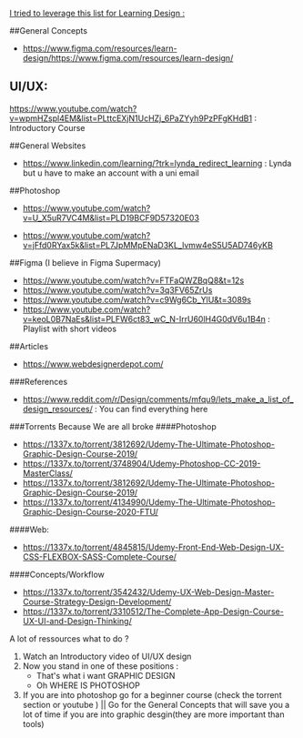 <u>I tried to leverage this list for Learning Design :</u>

##General Concepts
- https://www.figma.com/resources/learn-design/https://www.figma.com/resources/learn-design/

## UI/UX:
https://www.youtube.com/watch?v=wpmHZspl4EM&list=PLttcEXjN1UcHZj_6PaZYyh9PzPFgKHdB1 : Introductory Course 


##General Websites
- https://www.linkedin.com/learning/?trk=lynda_redirect_learning : Lynda but u have to make an account with a uni email 



##Photoshop 
- https://www.youtube.com/watch?v=U_X5uR7VC4M&list=PLD19BCF9D57320E03

- https://www.youtube.com/watch?v=jFfd0RYax5k&list=PL7JpMMpENaD3KL_lvmw4eS5U5AD746yKB


##Figma (I believe in Figma Supermacy) 
- https://www.youtube.com/watch?v=FTFaQWZBqQ8&t=12s
- https://www.youtube.com/watch?v=3q3FV65ZrUs
- https://www.youtube.com/watch?v=c9Wg6Cb_YlU&t=3089s
- https://www.youtube.com/watch?v=keoL0B7NaEs&list=PLFW6ct83_wC_N-IrrU60lH4G0dV6u1B4n : Playlist with short videos

##Articles
- https://www.webdesignerdepot.com/

###References
- https://www.reddit.com/r/Design/comments/mfqu9/lets_make_a_list_of_design_resources/ : You can find everything here


###Torrents Because We are all broke
####Photoshop
- https://1337x.to/torrent/3812692/Udemy-The-Ultimate-Photoshop-Graphic-Design-Course-2019/
- https://1337x.to/torrent/3748904/Udemy-Photoshop-CC-2019-MasterClass/
- https://1337x.to/torrent/3812692/Udemy-The-Ultimate-Photoshop-Graphic-Design-Course-2019/
- https://1337x.to/torrent/4134990/Udemy-The-Ultimate-Photoshop-Graphic-Design-Course-2020-FTU/

####Web:
- https://1337x.to/torrent/4845815/Udemy-Front-End-Web-Design-UX-CSS-FLEXBOX-SASS-Complete-Course/

####Concepts/Workflow 
- https://1337x.to/torrent/3542432/Udemy-UX-Web-Design-Master-Course-Strategy-Design-Development/
- https://1337x.to/torrent/3310512/The-Complete-App-Design-Course-UX-UI-and-Design-Thinking/ 



A lot of ressources what to do ? 
1. Watch an Introductory video of UI/UX design 
2. Now you stand in one of these positions : 
    - That's what i want GRAPHIC DESIGN 
    - Oh WHERE IS PHOTOSHOP 
3. If you are into photoshop go for a beginner course (check the torrent section or youtube ) || Go for the General Concepts that will save you a lot of time if you are into graphic desgin(they are more important than tools) 

